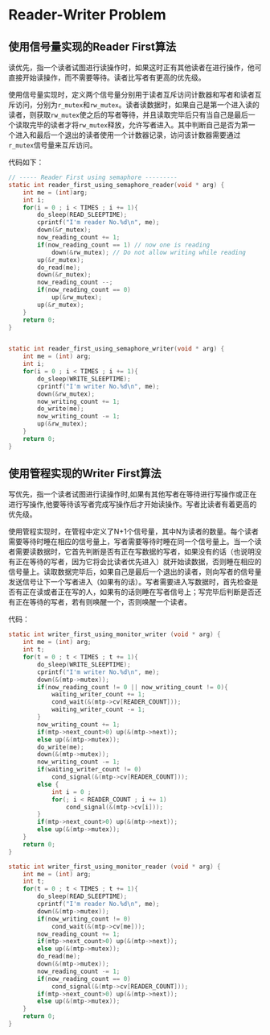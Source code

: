 # Reader-Writer Problem

## 使用信号量实现的Reader First算法

读优先，指一个读者试图进行读操作时，如果这时正有其他读者在进行操作，他可直接开始读操作，而不需要等待。读者比写者有更高的优先级。

使用信号量实现时，定义两个信号量分别用于读者互斥访问计数器和写者和读者互斥访问，分别为`r_mutex`和`rw_mutex`。读者读数据时，如果自己是第一个进入读的读者，则获取`rw_mutex`使之后的写者等待，并且读取完毕后只有当自己是最后一个读取完毕的读者才将`rw_mutex`释放，允许写者进入。其中判断自己是否为第一个进入和最后一个退出的读者使用一个计数器记录，访问该计数器需要通过`r_mutex`信号量来互斥访问。

代码如下：

```c
// ----- Reader First using semaphore ---------
static int reader_first_using_semaphore_reader(void * arg) {
    int me = (int)arg;
    int i;
    for(i = 0 ; i < TIMES ; i += 1){
        do_sleep(READ_SLEEPTIME);
        cprintf("I'm reader No.%d\n", me);
        down(&r_mutex);
        now_reading_count += 1;
        if(now_reading_count == 1) // now one is reading
            down(&rw_mutex); // Do not allow writing while reading
        up(&r_mutex);
        do_read(me);
        down(&r_mutex);
        now_reading_count --;
        if(now_reading_count == 0)
            up(&rw_mutex);
        up(&r_mutex);
    }
    return 0;
}


static int reader_first_using_semaphore_writer(void * arg) {
    int me = (int) arg;
    int i;
    for(i = 0 ; i < TIMES ; i += 1){
        do_sleep(WRITE_SLEEPTIME);
        cprintf("I'm writer No.%d\n", me);
        down(&rw_mutex);
        now_writing_count += 1;
        do_write(me);
        now_writing_count -= 1;
        up(&rw_mutex);
    }
    return 0;
}
```

## 使用管程实现的Writer First算法

写优先，指一个读者试图进行读操作时,如果有其他写者在等待进行写操作或正在进行写操作,他要等待该写者完成写操作后才开始读操作。写者比读者有着更高的优先级。

使用管程实现时，在管程中定义了N+1个信号量，其中N为读者的数量。每个读者需要等待时睡在相应的信号量上，写者需要等待时睡在同一个信号量上。当一个读者需要读数据时，它首先判断是否有正在写数据的写者，如果没有的话（也说明没有正在等待的写者，因为它将会比读者优先进入）就开始读数据，否则睡在相应的信号量上。读取数据完毕后，如果自己是最后一个退出的读者，则向写者的信号量发送信号让下一个写者进入（如果有的话）。写者需要进入写数据时，首先检查是否有正在读或者正在写的人，如果有的话则睡在写者信号上；写完毕后判断是否还有正在等待的写者，若有则唤醒一个，否则唤醒一个读者。

代码：

```c
static int writer_first_using_monitor_writer (void * arg) {
    int me = (int) arg;
    int t;
    for(t = 0 ; t < TIMES ; t += 1){
        do_sleep(WRITE_SLEEPTIME);
        cprintf("I'm writer No.%d\n", me);
        down(&(mtp->mutex));
        if(now_reading_count != 0 || now_writing_count != 0){
            waiting_writer_count += 1;
            cond_wait(&(mtp->cv[READER_COUNT]));
            waiting_writer_count -= 1;
        }
        now_writing_count += 1;
        if(mtp->next_count>0) up(&(mtp->next));
        else up(&(mtp->mutex));
        do_write(me);
        down(&(mtp->mutex));
        now_writing_count -= 1;
        if(waiting_writer_count != 0)
            cond_signal(&(mtp->cv[READER_COUNT]));
        else {
            int i = 0 ;
            for(; i < READER_COUNT ; i += 1)
                cond_signal(&(mtp->cv[i]));
        }
        if(mtp->next_count>0) up(&(mtp->next));
        else up(&(mtp->mutex));
    }
    return 0;
}

static int writer_first_using_monitor_reader (void * arg) {
    int me = (int) arg;
    int t;
    for(t = 0 ; t < TIMES ; t += 1){
        do_sleep(READ_SLEEPTIME);
        cprintf("I'm reader No.%d\n", me);
        down(&(mtp->mutex));
        if(now_writing_count != 0)
            cond_wait(&(mtp->cv[me]));
        now_reading_count += 1;
        if(mtp->next_count>0) up(&(mtp->next));
        else up(&(mtp->mutex));
        do_read(me);
        down(&(mtp->mutex));
        now_reading_count -= 1;
        if(now_reading_count == 0)
            cond_signal(&(mtp->cv[READER_COUNT]));
        if(mtp->next_count>0) up(&(mtp->next));
        else up(&(mtp->mutex));
    }
    return 0;
}
```
